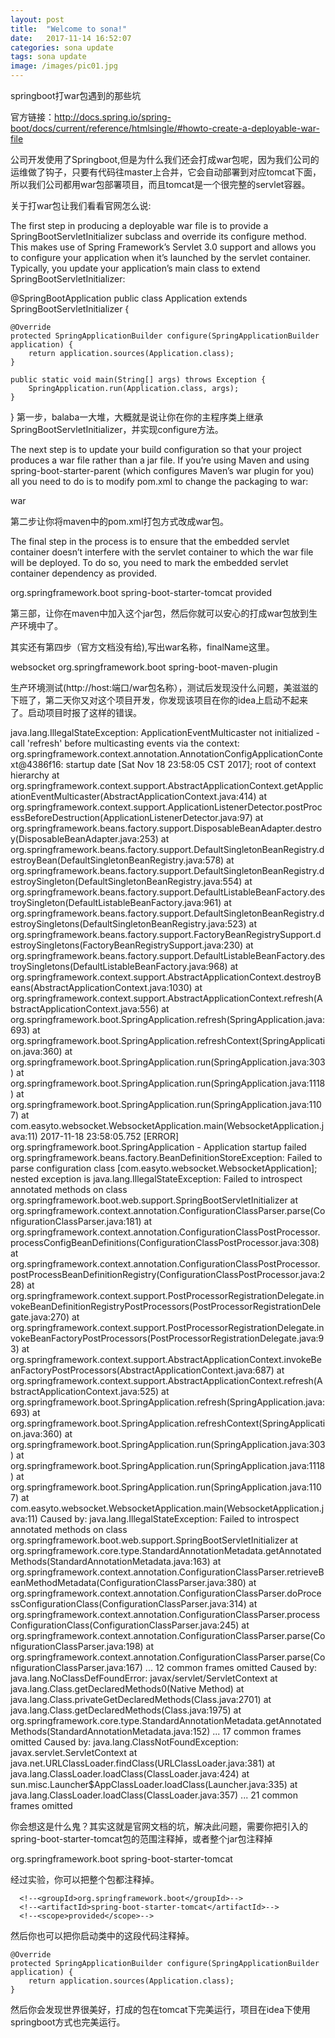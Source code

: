 ```yaml
---
layout: post
title:  "Welcome to sona!"
date:   2017-11-14 16:52:07
categories: sona update
tags: sona update
image: /images/pic01.jpg
---
```

springboot打war包遇到的那些坑

官方链接：http://docs.spring.io/spring-boot/docs/current/reference/htmlsingle/#howto-create-a-deployable-war-file

公司开发使用了Springboot,但是为什么我们还会打成war包呢，因为我们公司的运维做了钩子，只要有代码往master上合并，它会自动部署到对应tomcat下面，所以我们公司都用war包部署项目，而且tomcat是一个很完整的servlet容器。

关于打war包让我们看看官网怎么说:

The first step in producing a deployable war file is to provide a SpringBootServletInitializer subclass and override its configure method. This makes use of Spring Framework’s Servlet 3.0 support and allows you to configure your application when it’s launched by the servlet container. Typically, you update your application’s main class to extend SpringBootServletInitializer:

@SpringBootApplication
public class Application extends SpringBootServletInitializer {

    @Override
    protected SpringApplicationBuilder configure(SpringApplicationBuilder application) {
        return application.sources(Application.class);
    }

    public static void main(String[] args) throws Exception {
        SpringApplication.run(Application.class, args);
    }

}
第一步，balaba一大堆，大概就是说让你在你的主程序类上继承SpringBootServletInitializer，并实现configure方法。

The next step is to update your build configuration so that your project produces a war file rather than a jar file. If you’re using Maven and using spring-boot-starter-parent (which configures Maven’s war plugin for you) all you need to do is to modify pom.xml to change the packaging to war:

<packaging>war</packaging>

第二步让你将maven中的pom.xml打包方式改成war包。

The final step in the process is to ensure that the embedded servlet container doesn’t interfere with the servlet container to which the war file will be deployed. To do so, you need to mark the embedded servlet container dependency as provided.

<dependency>
        <groupId>org.springframework.boot</groupId>
        <artifactId>spring-boot-starter-tomcat</artifactId>
        <scope>provided</scope>
</dependency>

第三部，让你在maven中加入这个jar包，然后你就可以安心的打成war包放到生产环境中了。

其实还有第四步（官方文档没有给),写出war名称，finalName这里。


<build>
     <finalName>websocket</finalName>
      <plugins>
          <plugin>
              <groupId>org.springframework.boot</groupId>
              <artifactId>spring-boot-maven-plugin</artifactId>
           </plugin>
      </plugins>
</build>

生产环境测试(http://host:端口/war包名称），测试后发现没什么问题，美滋滋的下班了，第二天你又对这个项目开发，你发现该项目在你的idea上启动不起来了。启动项目时报了这样的错误。

java.lang.IllegalStateException: ApplicationEventMulticaster not initialized - call 'refresh' before multicasting events via the context: org.springframework.context.annotation.AnnotationConfigApplicationContext@4386f16: startup date [Sat Nov 18 23:58:05 CST 2017]; root of context hierarchy
	at org.springframework.context.support.AbstractApplicationContext.getApplicationEventMulticaster(AbstractApplicationContext.java:414)
	at org.springframework.context.support.ApplicationListenerDetector.postProcessBeforeDestruction(ApplicationListenerDetector.java:97)
	at org.springframework.beans.factory.support.DisposableBeanAdapter.destroy(DisposableBeanAdapter.java:253)
	at org.springframework.beans.factory.support.DefaultSingletonBeanRegistry.destroyBean(DefaultSingletonBeanRegistry.java:578)
	at org.springframework.beans.factory.support.DefaultSingletonBeanRegistry.destroySingleton(DefaultSingletonBeanRegistry.java:554)
	at org.springframework.beans.factory.support.DefaultListableBeanFactory.destroySingleton(DefaultListableBeanFactory.java:961)
	at org.springframework.beans.factory.support.DefaultSingletonBeanRegistry.destroySingletons(DefaultSingletonBeanRegistry.java:523)
	at org.springframework.beans.factory.support.FactoryBeanRegistrySupport.destroySingletons(FactoryBeanRegistrySupport.java:230)
	at org.springframework.beans.factory.support.DefaultListableBeanFactory.destroySingletons(DefaultListableBeanFactory.java:968)
	at org.springframework.context.support.AbstractApplicationContext.destroyBeans(AbstractApplicationContext.java:1030)
	at org.springframework.context.support.AbstractApplicationContext.refresh(AbstractApplicationContext.java:556)
	at org.springframework.boot.SpringApplication.refresh(SpringApplication.java:693)
	at org.springframework.boot.SpringApplication.refreshContext(SpringApplication.java:360)
	at org.springframework.boot.SpringApplication.run(SpringApplication.java:303)
	at org.springframework.boot.SpringApplication.run(SpringApplication.java:1118)
	at org.springframework.boot.SpringApplication.run(SpringApplication.java:1107)
	at com.easyto.websocket.WebsocketApplication.main(WebsocketApplication.java:11)
2017-11-18 23:58:05.752 [ERROR] org.springframework.boot.SpringApplication - Application startup failed
org.springframework.beans.factory.BeanDefinitionStoreException: Failed to parse configuration class [com.easyto.websocket.WebsocketApplication]; nested exception is java.lang.IllegalStateException: Failed to introspect annotated methods on class org.springframework.boot.web.support.SpringBootServletInitializer
	at org.springframework.context.annotation.ConfigurationClassParser.parse(ConfigurationClassParser.java:181)
	at org.springframework.context.annotation.ConfigurationClassPostProcessor.processConfigBeanDefinitions(ConfigurationClassPostProcessor.java:308)
	at org.springframework.context.annotation.ConfigurationClassPostProcessor.postProcessBeanDefinitionRegistry(ConfigurationClassPostProcessor.java:228)
	at org.springframework.context.support.PostProcessorRegistrationDelegate.invokeBeanDefinitionRegistryPostProcessors(PostProcessorRegistrationDelegate.java:270)
	at org.springframework.context.support.PostProcessorRegistrationDelegate.invokeBeanFactoryPostProcessors(PostProcessorRegistrationDelegate.java:93)
	at org.springframework.context.support.AbstractApplicationContext.invokeBeanFactoryPostProcessors(AbstractApplicationContext.java:687)
	at org.springframework.context.support.AbstractApplicationContext.refresh(AbstractApplicationContext.java:525)
	at org.springframework.boot.SpringApplication.refresh(SpringApplication.java:693)
	at org.springframework.boot.SpringApplication.refreshContext(SpringApplication.java:360)
	at org.springframework.boot.SpringApplication.run(SpringApplication.java:303)
	at org.springframework.boot.SpringApplication.run(SpringApplication.java:1118)
	at org.springframework.boot.SpringApplication.run(SpringApplication.java:1107)
	at com.easyto.websocket.WebsocketApplication.main(WebsocketApplication.java:11)
Caused by: java.lang.IllegalStateException: Failed to introspect annotated methods on class org.springframework.boot.web.support.SpringBootServletInitializer
	at org.springframework.core.type.StandardAnnotationMetadata.getAnnotatedMethods(StandardAnnotationMetadata.java:163)
	at org.springframework.context.annotation.ConfigurationClassParser.retrieveBeanMethodMetadata(ConfigurationClassParser.java:380)
	at org.springframework.context.annotation.ConfigurationClassParser.doProcessConfigurationClass(ConfigurationClassParser.java:314)
	at org.springframework.context.annotation.ConfigurationClassParser.processConfigurationClass(ConfigurationClassParser.java:245)
	at org.springframework.context.annotation.ConfigurationClassParser.parse(ConfigurationClassParser.java:198)
	at org.springframework.context.annotation.ConfigurationClassParser.parse(ConfigurationClassParser.java:167)
	... 12 common frames omitted
Caused by: java.lang.NoClassDefFoundError: javax/servlet/ServletContext
	at java.lang.Class.getDeclaredMethods0(Native Method)
	at java.lang.Class.privateGetDeclaredMethods(Class.java:2701)
	at java.lang.Class.getDeclaredMethods(Class.java:1975)
	at org.springframework.core.type.StandardAnnotationMetadata.getAnnotatedMethods(StandardAnnotationMetadata.java:152)
	... 17 common frames omitted
Caused by: java.lang.ClassNotFoundException: javax.servlet.ServletContext
	at java.net.URLClassLoader.findClass(URLClassLoader.java:381)
	at java.lang.ClassLoader.loadClass(ClassLoader.java:424)
	at sun.misc.Launcher$AppClassLoader.loadClass(Launcher.java:335)
	at java.lang.ClassLoader.loadClass(ClassLoader.java:357)
	... 21 common frames omitted

你会想这是什么鬼？其实这就是官网文档的坑，解决此问题，需要你把引入的spring-boot-starter-tomcat包的范围注释掉，或者整个jar包注释掉

<dependency>
    <groupId>org.springframework.boot</groupId>
    <artifactId>spring-boot-starter-tomcat</artifactId>
    <!--<scope>provided</scope>-->
</dependency>

经过实验，你可以把整个包都注释掉。

<!--<dependency>-->
      <!--<groupId>org.springframework.boot</groupId>-->
      <!--<artifactId>spring-boot-starter-tomcat</artifactId>-->
      <!--<scope>provided</scope>-->
<!--</dependency>-->

然后你也可以把你启动类中的这段代码注释掉。

    @Override
    protected SpringApplicationBuilder configure(SpringApplicationBuilder application) {
        return application.sources(Application.class);
    }

然后你会发现世界很美好，打成的包在tomcat下完美运行，项目在idea下使用springboot方式也完美运行。
